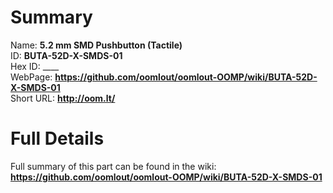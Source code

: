 
Summary
=================
  
Name: __5.2 mm SMD Pushbutton (Tactile)__    
ID: __BUTA-52D-X-SMDS-01__   
Hex ID: ____   
WebPage: __https://github.com/oomlout/oomlout-OOMP/wiki/BUTA-52D-X-SMDS-01__   
Short URL: __http://oom.lt/__   

Full Details
==========================
Full summary of this part can be found in the wiki:   
__https://github.com/oomlout/oomlout-OOMP/wiki/BUTA-52D-X-SMDS-01__    

